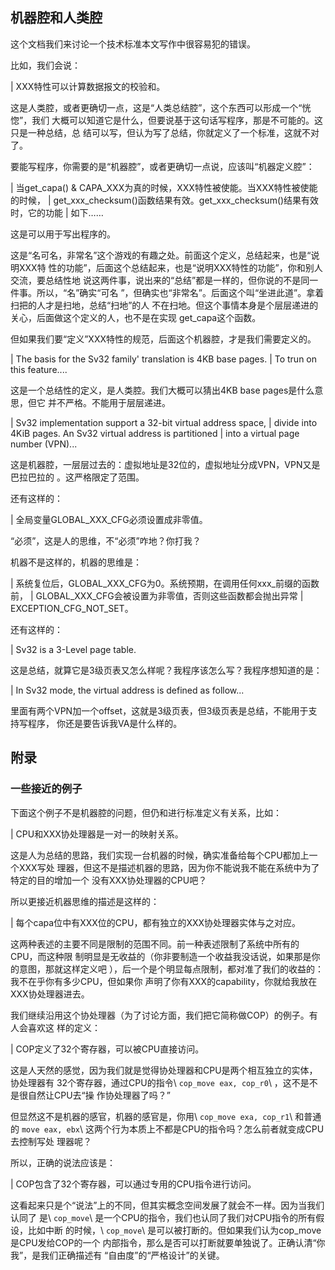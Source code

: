     
## 机器腔和人类腔

这个文档我们来讨论一个技术标准本文写作中很容易犯的错误。

比如，我们会说：

  | XXX特性可以计算数据报文的校验和。

这是人类腔，或者更确切一点，这是“人类总结腔”，这个东西可以形成一个“恍惚”，我们
大概可以知道它是什么，但要说基于这句话写程序，那是不可能的。这只是一种总结，总
结可以写，但认为写了总结，你就定义了一个标准，这就不对了。

要能写程序，你需要的是“机器腔”，或者更确切一点说，应该叫“机器定义腔”：

  | 当get_capa() & CAPA_XXX为真的时候，XXX特性被使能。当XXX特性被使能的时候，
  | get_xxx_checksum()函数结果有效。get_xxx_checksum()结果有效时，它的功能
  | 如下……

这是可以用于写出程序的。

这是“名可名，非常名”这个游戏的有趣之处。前面这个定义，总结起来，也是“说明XXX特
性的功能”，后面这个总结起来，也是“说明XXX特性的功能”，你和别人交流，要总结性地
说这两件事，说出来的“总结”都是一样的，但你说的不是同一件事。所以，“名”确实“可名
”，但确实也“非常名”。后面这个叫“坐进此道”。拿着扫把的人才是扫地，总结“扫地”的人
不在扫地。但这个事情本身是个层层递进的关心，后面做这个定义的人，也不是在实现
get_capa这个函数。

但如果我们要“定义”XXX特性的规范，后面这个机器腔，才是我们需要定义的。

  | The basis for the Sv32 family' translation is 4KB base pages.
  | To trun on this feature....

这是一个总结性的定义，是人类腔。我们大概可以猜出4KB base pages是什么意思，但它
并不严格。不能用于层层递进。

  | Sv32 implementation support a 32-bit virtual address space,
  | divide into 4KiB pages. An Sv32 virtual address is partitioned
  | into a virtual page number (VPN)...

这是机器腔，一层层过去的：虚拟地址是32位的，虚拟地址分成VPN，VPN又是巴拉巴拉的
。这严格限定了范围。

还有这样的：

  | 全局变量GLOBAL_XXX_CFG必须设置成非零值。

“必须”，这是人的思维，不“必须”咋地？你打我？

机器不是这样的，机器的思维是：

  | 系统复位后，GLOBAL_XXX_CFG为0。系统预期，在调用任何xxx_前缀的函数前，
  | GLOBAL_XXX_CFG会被设置为非零值，否则这些函数都会抛出异常
  | EXCEPTION_CFG_NOT_SET。

还有这样的：

  | Sv32 is a 3-Level page table.

这是总结，就算它是3级页表又怎么样呢？我程序该怎么写？我程序想知道的是：

  | In Sv32 mode, the virtual address is defined as follow...

里面有两个VPN加一个offset，这就是3级页表，但3级页表是总结，不能用于支持写程序，
你还是要告诉我VA是什么样的。

## 附录

### 一些接近的例子


下面这个例子不是机器腔的问题，但仍和进行标准定义有关系，比如：

  | CPU和XXX协处理器是一对一的映射关系。

这是人为总结的思路，我们实现一台机器的时候，确实准备给每个CPU都加上一个XXX写处
理器，但这不是描述机器的思路，因为你不能说我不能在系统中为了特定的目的增加一个
没有XXX协处理器的CPU吧？

所以更接近机器思维的描述是这样的：

  | 每个capa位中有XXX位的CPU，都有独立的XXX协处理器实体与之对应。

这两种表述的主要不同是限制的范围不同。前一种表述限制了系统中所有的CPU，而这种限
制明显是无收益的（你非要制造一个收益我没话说，如果那是你的意图，那就这样定义吧
），后一个是个明显每点限制，都对准了我们的收益的：我不在乎你有多少CPU，但如果你
声明了你有XXX的capability，你就给我放在XXX协处理器进去。

我们继续沿用这个协处理器（为了讨论方面，我们把它简称做COP）的例子。有人会喜欢这
样的定义：

  | COP定义了32个寄存器，可以被CPU直接访问。

这是人天然的感觉，因为我们就是觉得协处理器和CPU是两个相互独立的实体，协处理器有
32个寄存器，通过CPU的指令\ `cop_move eax, cop_r0`\ ，这不是不是很自然让CPU去“操
作协处理器了吗？”

但显然这不是机器的感官，机器的感官是，你用\ `cop_move exa, cop_r1`\ 和普通的
`move eax, ebx`\ 这两个行为本质上不都是CPU的指令吗？怎么前者就变成CPU去控制写处
理器呢？

所以，正确的说法应该是：

  | COP包含了32个寄存器，可以通过专用的CPU指令进行访问。

这看起来只是个“说法”上的不同，但其实概念空间发展了就会不一样。因为当我们认同了
是\ `cop_move`\ 是一个CPU的指令，我们也认同了我们对CPU指令的所有假设，比如中断
的时候，\ `cop_move`\ 是可以被打断的。但如果我们认为cop_move是CPU发给COP的一个
内部指令，那么是否可以打断就要单独说了。正确认清“你我”，是我们正确描述有
“自由度”的“严格设计”的关键。
